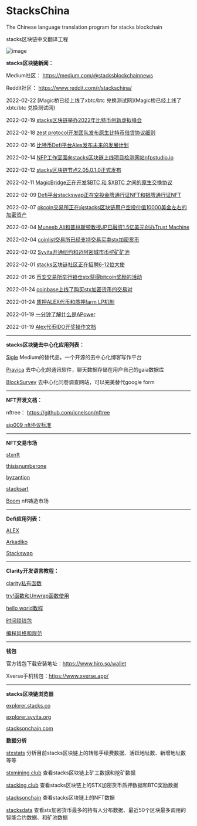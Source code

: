 # StacksChina
The Chinese language translation program for stacks blockchain

stacks区块链中文翻译工程

![image](https://i.imgur.com/miswbxG.jpeg)


**stacks区块链新闻：**

Medium社区： https://medium.com/@stacksblockchainnews

Reddit社区： https://www.reddit.com/r/stackschina/

2022-02-22 [Magic桥已经上线了xbtc/btc 兑换测试网](Magic桥已经上线了xbtc/btc 兑换测试网)

2022-02-19 [stacks区块链举办2022年比特币创新虚拟峰会](https://www.reddit.com/r/stackschina/comments/sw43fl/stacks%E5%8C%BA%E5%9D%97%E9%93%BE%E4%B8%BE%E5%8A%9E2022%E5%B9%B4%E6%AF%94%E7%89%B9%E5%B8%81%E5%88%9B%E6%96%B0%E8%99%9A%E6%8B%9F%E5%B3%B0%E4%BC%9A/)

2022-02-18 [zest protocol开发团队发布原生比特币借贷协议细则](https://www.reddit.com/r/stackschina/comments/svagnt/zest_protocol%E5%BC%80%E5%8F%91%E5%9B%A2%E9%98%9F%E5%8F%91%E5%B8%83%E5%8E%9F%E7%94%9F%E6%AF%94%E7%89%B9%E5%B8%81%E5%80%9F%E8%B4%B7%E5%8D%8F%E8%AE%AE%E7%BB%86%E5%88%99/)


2022-02-16 [比特币Defi平台Alex发布未来的发展计划](https://www.reddit.com/r/stackschina/comments/stiac4/%E6%AF%94%E7%89%B9%E5%B8%81defi%E5%B9%B3%E5%8F%B0alex%E5%8F%91%E5%B8%83%E6%9C%AA%E6%9D%A5%E7%9A%84%E5%8F%91%E5%B1%95%E8%AE%A1%E5%88%92/)


2022-02-14 [NFP工作室面向stacks区块链上线项目检测网站nfpstudio.io](https://medium.com/@stacksblockchainnews/nfp-%E5%B7%A5%E4%BD%9C%E5%AE%A4%E9%9D%A2%E5%90%91stacks%E5%8C%BA%E5%9D%97%E9%93%BE%E4%B8%8A%E7%BA%BF%E9%A1%B9%E7%9B%AE%E6%A3%80%E6%B5%8B%E7%BD%91%E7%AB%99nfpstudio-io-614c52c0f368)

2022-02-12 [stacks区块链节点2.05.0.1.0正式发布](https://medium.com/@stacksblockchainnews/stacks%E5%8C%BA%E5%9D%97%E9%93%BE%E8%8A%82%E7%82%B92-05-0-1-0%E6%AD%A3%E5%BC%8F%E5%8F%91%E5%B8%83-5b4a9469c9e9)

2022-02-11 [MagicBridge正在开发$BTC 和 $XBTC 之间的原生交换协议](https://www.reddit.com/r/stackschina/comments/sq8sgn/magicbridge%E6%AD%A3%E5%9C%A8%E5%BC%80%E5%8F%91btc_%E5%92%8C_xbtc_%E4%B9%8B%E9%97%B4%E7%9A%84%E5%8E%9F%E7%94%9F%E4%BA%A4%E6%8D%A2%E5%8D%8F%E8%AE%AE/)


2022-02-09 [Defi平台stackswap正在空投金牌通行证NFT和银牌通行证NFT](https://medium.com/@stacksblockchainnews/defi%E5%B9%B3%E5%8F%B0stackswap%E6%AD%A3%E5%9C%A8%E7%A9%BA%E6%8A%95%E9%87%91%E7%89%8C%E9%80%9A%E8%A1%8C%E8%AF%81nft%E5%92%8C%E9%93%B6%E7%89%8C%E9%80%9A%E8%A1%8C%E8%AF%81nft-5a462c34ea64)


2022-02-07 [okcoin交易所正在向stacks区块链用户空投价值10000美金左右的加密资产](https://medium.com/@stacksblockchainnews/okcoin%E4%BA%A4%E6%98%93%E6%89%80%E6%AD%A3%E5%9C%A8%E5%90%91stacks%E5%8C%BA%E5%9D%97%E9%93%BE%E7%94%A8%E6%88%B7%E7%A9%BA%E6%8A%95%E4%BB%B7%E5%80%BC10000%E7%BE%8E%E9%87%91%E5%B7%A6%E5%8F%B3%E7%9A%84%E5%8A%A0%E5%AF%86%E8%B5%84%E4%BA%A7-34da6db6fa8c)


2022-02-04 [Muneeb Ali和普林斯顿教授JP已融资1.5亿美元创办Trust Machine](https://www.reddit.com/r/stackschina/comments/sk7pdu/muneeb_ali%E5%92%8C%E6%99%AE%E6%9E%97%E6%96%AF%E9%A1%BF%E6%95%99%E6%8E%88%E5%B7%B2%E8%9E%8D%E8%B5%8415%E4%BA%BF%E7%BE%8E%E5%85%83%E5%88%9B%E5%8A%9Etrust_machine/)

2022-02-04 [coinlist交易所已经支持交易买卖stx加密货币](https://www.reddit.com/r/stackschina/comments/sk70z3/coinlist%E4%BA%A4%E6%98%93%E6%89%80%E5%B7%B2%E7%BB%8F%E6%94%AF%E6%8C%81%E4%BA%A4%E6%98%93%E4%B9%B0%E5%8D%96stx%E5%8A%A0%E5%AF%86%E8%B4%A7%E5%B8%81/)

2022-02-02 [Syvita开通纽约和迈阿密城市币挖矿矿池](https://medium.com/@stacksblockchainnews/syvita%E5%BC%80%E9%80%9A%E7%BA%BD%E7%BA%A6%E5%92%8C%E8%BF%88%E9%98%BF%E5%AF%86%E5%9F%8E%E5%B8%82%E5%B8%81%E6%8C%96%E7%9F%BF%E7%9F%BF%E6%B1%A0-d0dad6f97caf)

2022-02-01 [stacks区块链社区正在招聘6-12位大使](https://github.com/Miahelloworld/StacksChina/blob/main/News/stacks区块链社区正在招聘6-12位大使.md)

2022-01-26 [币安交易所举行锁仓stx获得bitcoin奖励的活动](https://medium.com/@stacksblockchainnews/币安交易所举行锁仓stx获得bitcoin奖励的活动-年回报率高达28-b33f10cf3e11)

2022-01-24 [coinbase上线了购买stx加密货币的交易对](https://medium.com/@stacksblockchainnews/coinbase%E4%B8%8A%E7%BA%BF%E4%BA%86%E8%B4%AD%E4%B9%B0stx%E5%8A%A0%E5%AF%86%E8%B4%A7%E5%B8%81%E7%9A%84%E4%BA%A4%E6%98%93%E5%AF%B9-28a8a1a6d6a)

2022-01-24 [质押ALEX代币和质押farm LP机制](https://medium.com/@stacksblockchainnews/%E8%B4%A8%E6%8A%BCalex%E4%BB%A3%E5%B8%81-%E8%B4%A8%E6%8A%BCfarm-lp%E6%9C%BA%E5%88%B6-56ae30197313)

2022-01-19 [一分钟了解什么是APower](https://medium.com/@stacksblockchainnews/%E4%B8%80%E5%88%86%E9%92%9F%E4%BA%86%E8%A7%A3%E4%BB%80%E4%B9%88%E6%98%AFapower-af65096dcae9)

2022-01-19 [Alex代币IDO开奖操作文档](https://medium.com/@stacksblockchainnews/alex%E4%BB%A3%E5%B8%81ido%E5%BC%80%E5%A5%96%E6%93%8D%E4%BD%9C%E6%96%87%E6%A1%A3%E5%92%8C%E9%93%BE%E6%8E%A5-959dfadffa35)
* * *

**stacks区块链去中心化应用列表：**

[Sigle](https://www.sigle.io/) Medium的替代品，一个开源的去中心化博客写作平台

[Pravica](https://pravica.io/) 去中心化的通讯软件，聊天数据存储在用户自己的gaia数据库

[BlockSurvey](https://blocksurvey.io/) 去中心化问卷调查网站，可以完美替代google form



* * *


**NFT开发文档：**

nftree： https://github.com/jcnelson/nftree

[sip009 nft协议标准](https://github.com/Miahelloworld/StacksChina/blob/main/tutorials/clarity/sip009%20nft%E5%8D%8F%E8%AE%AE%E6%A0%87%E5%87%86.md)

* * *

**NFT交易市场**

[stxnft](https://stxnft.com/)

[thisisnumberone](https://thisisnumberone.com/nft-gallery)

[byzantion](https://byzantion.xyz/)

[stacksart](https://www.stacksart.com/)

[Boom](https://boom.money/)  nft铸造市场


* * *


**Defi应用列表：**

[ALEX](https://app.alexlab.co/) 

[Arkadiko](https://arkadiko.finance/) 

[Stackswap](https://app.stackswap.org/)  


* * *


**Clarity开发语言教程：**

[clarity私有函数](https://github.com/Miahelloworld/StacksChina/blob/main/tutorials/clarity/clarity%E7%A7%81%E6%9C%89%E5%87%BD%E6%95%B0.md)

[try!函数和Unwrap函数使用](https://github.com/Miahelloworld/StacksChina/blob/main/tutorials/clarity/try!%E5%87%BD%E6%95%B0%E5%92%8CUnwrap%E5%87%BD%E6%95%B0%E4%BD%BF%E7%94%A8.md)

[hello world教程](https://github.com/Miahelloworld/StacksChina/blob/main/tutorials/clarity/hello%20world%E6%95%99%E7%A8%8B.md)

[时间锁钱包](https://github.com/Miahelloworld/StacksChina/blob/main/tutorials/clarity/%E6%97%B6%E9%97%B4%E9%94%81%E9%92%B1%E5%8C%85.md)

[编程风格和规范](https://github.com/Miahelloworld/StacksChina/blob/main/tutorials/clarity/Clarity%E6%99%BA%E8%83%BD%E5%90%88%E7%BA%A6%E5%BC%80%E5%8F%91%E8%AF%AD%E8%A8%80%E7%9A%84%E7%BC%96%E7%A8%8B%E9%A3%8E%E6%A0%BC.md)

* * *

**钱包**

官方钱包下载安装地址：https://www.hiro.so/wallet

Xverse手机钱包：https://www.xverse.app/

* * *


**stacks区块链浏览器**

[explorer.stacks.co](https://explorer.stacks.co/?chain=mainnet) 

[explorer.syvita.org](https://explorer.syvita.org/?chain=mainnet)

[stacksonchain.com](https://stacksonchain.com/)

**数据分析**

[stxstats](https://www.stxstats.co/) 分析目前stacks区块链上的转账手续费数据、活跃地址数、新增地址数等等 

[stxmining club](https://www.stxmining.club/)   查看stacks区块链上矿工数据和挖矿数据

[stacking club](https://stacking.club/)     查看stacks区块链上的STX加密货币质押数据和BTC奖励数据

[stacksonchain](https://stacksonchain.com/nftoverview)   查看stacks区块链上的NFT数据

[stacksdata](https://stacksdata.info/)   查看stx加密货币最多的持有人分布数据、最近50个区块最多调用的智能合约数据、和矿池数据
